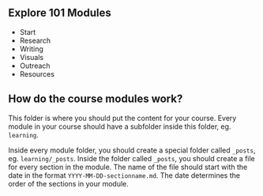 ## Explore 101 Modules

- Start
- Research
- Writing
- Visuals
- Outreach
- Resources

## How do the course modules work?

This folder is where you should put the content for your course. Every module in your course should have a subfolder inside this folder, eg. `learning`.

Inside every module folder, you should create a special folder called `_posts`, eg. `learning/_posts`. Inside the folder called `_posts`, you should create a file for every section in the module. The name of the file should start with the date in the format `YYYY-MM-DD-sectionname.md`. The date determines the order of the sections in your module.
